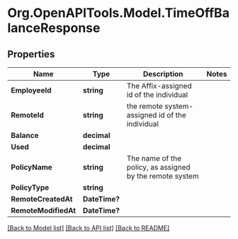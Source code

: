 # Org.OpenAPITools.Model.TimeOffBalanceResponse

## Properties

Name | Type | Description | Notes
------------ | ------------- | ------------- | -------------
**EmployeeId** | **string** | The Affix-assigned id of the individual | 
**RemoteId** | **string** | the remote system-assigned id of the individual | 
**Balance** | **decimal** |  | 
**Used** | **decimal** |  | 
**PolicyName** | **string** | The name of the policy, as assigned by the remote system | 
**PolicyType** | **string** |  | 
**RemoteCreatedAt** | **DateTime?** |  | 
**RemoteModifiedAt** | **DateTime?** |  | 

[[Back to Model list]](../README.md#documentation-for-models) [[Back to API list]](../README.md#documentation-for-api-endpoints) [[Back to README]](../README.md)

